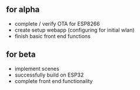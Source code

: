 ## for alpha

- complete / verify OTA for ESP8266
- create setup webapp (configuring for initial wlan)
- finish basic front end functions

## for beta

- implement scenes
- successfully build on ESP32
- complete front end functionality
